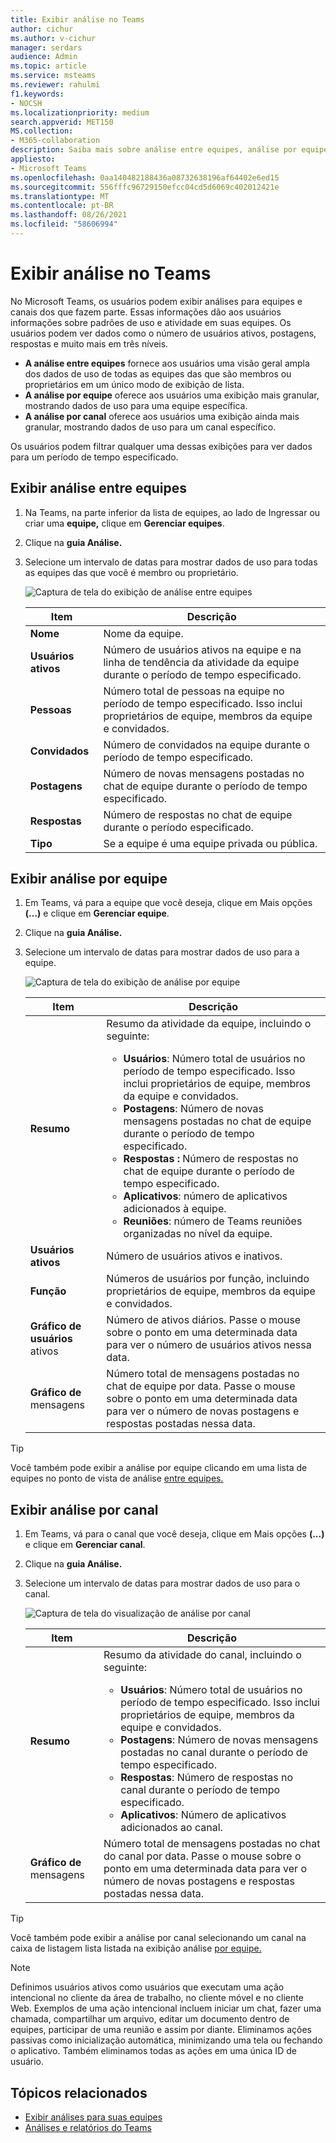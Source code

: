 ```yaml
---
title: Exibir análise no Teams
author: cichur
ms.author: v-cichur
manager: serdars
audience: Admin
ms.topic: article
ms.service: msteams
ms.reviewer: rahulmi
f1.keywords:
- NOCSH
ms.localizationpriority: medium
search.appverid: MET150
MS.collection:
- M365-collaboration
description: Saiba mais sobre análise entre equipes, análise por equipe e análise por canal no Teams, que permitem que os usuários vejam dados de uso para equipes ou canais dos quais fazem parte.
appliesto:
- Microsoft Teams
ms.openlocfilehash: 0aa140482188436a08732638196af64402e6ed15
ms.sourcegitcommit: 556fffc96729150efcc04cd5d6069c402012421e
ms.translationtype: MT
ms.contentlocale: pt-BR
ms.lasthandoff: 08/26/2021
ms.locfileid: "58606994"
---
```

# <a name="view-analytics-in-teams"></a>Exibir análise no Teams

No Microsoft Teams, os usuários podem exibir análises para equipes e canais dos que fazem parte. Essas informações dão aos usuários informações sobre padrões de uso e atividade em suas equipes. Os usuários podem ver dados como o número de usuários ativos, postagens, respostas e muito mais em três níveis.

- **A análise entre equipes** fornece aos usuários uma visão geral ampla dos dados de uso de todas as equipes das que são membros ou proprietários em um único modo de exibição de lista.
- **A análise por equipe** oferece aos usuários uma exibição mais granular, mostrando dados de uso para uma equipe específica.
- **A análise por canal** oferece aos usuários uma exibição ainda mais granular, mostrando dados de uso para um canal específico.

Os usuários podem filtrar qualquer uma dessas exibições para ver dados para um período de tempo especificado.

## <a name="view-cross-team-analytics"></a>Exibir análise entre equipes

1. Na Teams, na parte inferior da lista de equipes, ao lado de Ingressar ou criar uma **equipe,** clique em **Gerenciar equipes**.
2. Clique na **guia Análise.**
3. Selecione um intervalo de datas para mostrar dados de uso para todas as equipes das que você é membro ou proprietário.

    ![Captura de tela do exibição de análise entre equipes](../media/view-analytics-cross-team.png)

    |Item |Descrição  |
    |--------|-------------|
    |**Nome**   |Nome da equipe. |
    |**Usuários ativos**   |Número de usuários ativos na equipe e na linha de tendência da atividade da equipe durante o período de tempo especificado.
    |**Pessoas**   |Número total de pessoas na equipe no período de tempo especificado. Isso inclui proprietários de equipe, membros da equipe e convidados.|
    |**Convidados**   |Número de convidados na equipe durante o período de tempo especificado. |
    |**Postagens**   |Número de novas mensagens postadas no chat de equipe durante o período de tempo especificado. |
    |**Respostas**   |Número de respostas no chat de equipe durante o período especificado. |
    |**Tipo**   |Se a equipe é uma equipe privada ou pública.|

## <a name="view-per-team-analytics"></a>Exibir análise por equipe

1. Em Teams, vá para a equipe que você deseja, clique em Mais opções **(...)** e clique em **Gerenciar equipe**.
2. Clique na **guia Análise.**
4. Selecione um intervalo de datas para mostrar dados de uso para a equipe.  

    ![Captura de tela do exibição de análise por equipe](../media/view-analytics-per-team.png)

    |Item |Descrição  |
    |--------|-------------|
    |**Resumo**   |Resumo da atividade da equipe, incluindo o seguinte:<ul><li>**Usuários**: Número total de usuários no período de tempo especificado. Isso inclui proprietários de equipe, membros da equipe e convidados.</li> <li>**Postagens**: Número de novas mensagens postadas no chat de equipe durante o período de tempo especificado.</li><li>**Respostas :** Número de respostas no chat de equipe durante o período de tempo especificado.</li> <li>**Aplicativos**: número de aplicativos adicionados à equipe.</li><li>**Reuniões**: número de Teams reuniões organizadas no nível da equipe.</li> </ul> |
    |**Usuários ativos**   |Número de usuários ativos e inativos.|
    |**Função**   |Números de usuários por função, incluindo proprietários de equipe, membros da equipe e convidados.|
    |**Gráfico de usuários** ativos  |Número de ativos diários. Passe o mouse sobre o ponto em uma determinada data para ver o número de usuários ativos nessa data.|
    |**Gráfico de** mensagens  |Número total de mensagens postadas no chat de equipe por data. Passe o mouse sobre o ponto em uma determinada data para ver o número de novas postagens e respostas postadas nessa data.|

> [!TIP]
> Você também pode exibir a análise por equipe clicando em uma lista de equipes no ponto de vista de análise [entre equipes.](#view-cross-team-analytics)

## <a name="view-per-channel-analytics"></a>Exibir análise por canal

1. Em Teams, vá para o canal que você deseja, clique em Mais opções **(...)** e clique em **Gerenciar canal**.
2. Clique na **guia Análise.**
3. Selecione um intervalo de datas para mostrar dados de uso para o canal.  

    ![Captura de tela do visualização de análise por canal](../media/view-analytics-per-channel.png)

    |Item |Descrição  |
    |--------|-------------|
    |**Resumo**   |Resumo da atividade do canal, incluindo o seguinte:<ul><li>**Usuários**: Número total de usuários no período de tempo especificado. Isso inclui proprietários de equipe, membros da equipe e convidados.</li> <li>**Postagens**: Número de novas mensagens postadas no canal durante o período de tempo especificado.</li><li>**Respostas**: Número de respostas no canal durante o período de tempo especificado.</li> <li>**Aplicativos**: Número de aplicativos adicionados ao canal.</li> </ul> |
    |**Gráfico de** mensagens  |Número total de mensagens postadas no chat do canal por data. Passe o mouse sobre o ponto em uma determinada data para ver o número de novas postagens e respostas postadas nessa data.|

> [!TIP]
> Você também pode exibir a análise por canal selecionando um canal na caixa de listagem lista listada na exibição análise [por equipe.](#view-per-team-analytics)
    
> [!NOTE]
> Definimos usuários ativos como usuários que executam uma ação intencional no cliente da área de trabalho, no cliente móvel e no cliente Web. Exemplos de uma ação intencional incluem iniciar um chat, fazer uma chamada, compartilhar um arquivo, editar um documento dentro de equipes, participar de uma reunião e assim por diante. Eliminamos ações passivas como inicialização automática, minimizando uma tela ou fechando o aplicativo. Também eliminamos todas as ações em uma única ID de usuário.

## <a name="related-topics"></a>Tópicos relacionados

- [Exibir análises para suas equipes](https://support.office.com/article/view-analytics-for-your-teams-5b8ad4b1-af34-4217-aff4-cd11a820b56b)
- [Análises e relatórios do Teams](teams-reporting-reference.md)
